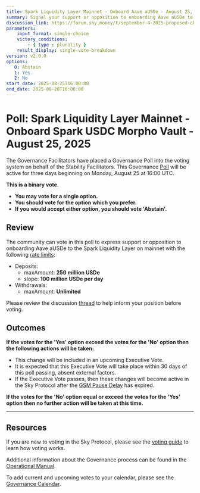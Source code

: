```yaml
---
title: Spark Liquidity Layer Mainnet - Onboard Aave aUSDe - August 25, 2025
summary: Signal your support or opposition to onboarding Aave aUSDe to the Spark Liquidity Layer on mainnet.
discussion_link: https://forum.sky.money/t/september-4-2025-proposed-changes-to-spark-for-upcoming-spell/27102
parameters:
    input_format: single-choice
    victory_conditions:
        - { type : plurality }
    result_display: single-vote-breakdown
version: v2.0.0
options:
   0: Abstain
   1: Yes
   2: No
start_date: 2025-08-25T16:00:00
end_date: 2025-08-28T16:00:00
---
```


# Poll: Spark Liquidity Layer Mainnet - Onboard Spark USDC Morpho Vault - August 25, 2025

The Governance Facilitators have placed a Governance Poll into the voting system on behalf of the Stability Facilitators. This Governance [Poll](https://sky-atlas.powerhouse.io/A.1.10.1_Operational_Weekly_Cycle/b189fa17-57a9-4d4e-9780-0ce4efd94211|0db30308) will be active for three days beginning on Monday, August 25 at 16:00 UTC.

**This is a binary vote.**

- **You may vote for a single option.**
- **You should vote for the option which you prefer.**
- **If you would accept either option, you should vote 'Abstain'.**

## Review

The community can vote in this poll to express support or opposition to onboarding Aave aUSDe to the Spark Liquidity Layer on mainnet with the following [rate limits](https://docs.spark.fi/dev/spark-liquidity-layer/spark-alm-controller#rate-limits):

- Deposits:
    - maxAmount: **250 million USDe**
    - slope: **100 million USDe per day**
- Withdrawals:
    - maxAmount: **Unlimited**

Please review the discussion [thread](https://forum.sky.money/t/september-4-2025-proposed-changes-to-spark-for-upcoming-spell/27102) to help inform your position before voting.

## Outcomes

**If the votes for the 'Yes' option exceed the votes for the 'No' option then the following actions will be taken:**

- This change will be included in an upcoming Executive Vote.
- It is expected that this Executive Vote will take place within 30 days of this poll passing, absent external factors.
- If the Executive Vote passes, then these changes will become active in the Sky Protocol after the [GSM Pause Delay](https://sky-atlas.powerhouse.io/A.1.9.2.1_Pause_Delay/a98b8227-95f6-4711-9d8d-f52cbc6ad2d0|0db30758e055) has expired.

**If the votes for the 'No' option equal or exceed the votes for the 'Yes' option then no further action will be taken at this time.**

---

## Resources

If you are new to voting in the Sky Protocol, please see the [voting guide](https://manual.makerdao.com/governance/voting-in-makerdao/on-chain-governance) to learn how voting works.

Additional information about the Governance process can be found in the [Operational Manual](https://manual.makerdao.com).

To add current and upcoming votes to your calendar, please see the [Governance Calendar](https://manual.makerdao.com/makerdao/calendars/governance-calendar).
